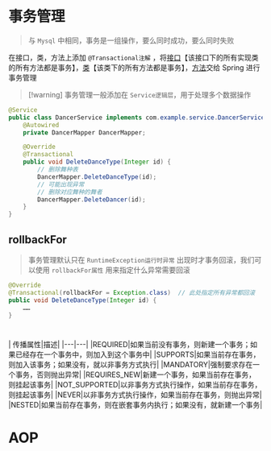 # 事务管理
>与 `Mysql` 中相同，事务是一组操作，要么同时成功，要么同时失败

在接口，类，方法上添加 `@Transactional注解` ，将<u>接口</u>【该接口下的所有实现类的所有方法都是事务】，<u>类</u>【该类下的所有方法都是事务】，<u>方法</u>交给 Spring 进行事务管理

>[!warning] 事务管理一般添加在 `Service逻辑层`，用于处理多个数据操作

```java
@Service
public class DancerService implements com.example.service.DancerService {
    @Autowired
    private DancerMapper DancerMapper;

    @Override
    @Transactional
    public void DeleteDanceType(Integer id) {
	    // 删除舞种表
        DancerMapper.DeleteDanceType(id);  
        // 可能出现异常
        // 删除对应舞种的舞者
        DancerMapper.DeleteDancer(id);
    }
}
```

## rollbackFor
>事务管理默认只在 `RuntimeException运行时异常` 出现时才事务回滚，我们可以使用 `rollbackFor属性` 用来指定什么异常需要回滚

```java
@Override
@Transactional(rollbackFor = Exception.class)  // 此处指定所有异常都回滚
public void DeleteDanceType(Integer id) {
	……
}
```


#
|
传播属性|描述|
|---|---|
|REQUIRED|如果当前没有事务，则新建一个事务；如果已经存在一个事务中，则加入到这个事务中|
|SUPPORTS|如果当前存在事务，则加入该事务；如果没有，就以非事务方式执行|
|MANDATORY|强制要求存在一个事务，否则抛出异常|
|REQUIRES_NEW|新建一个事务，如果当前存在事务，则挂起该事务|
|NOT_SUPPORTED|以非事务方式执行操作，如果当前存在事务，则挂起该事务|
|NEVER|以非事务方式执行操作，如果当前存在事务，则抛出异常|
|NESTED|如果当前存在事务，则在嵌套事务内执行；如果没有，就新建一个事务|

# AOP


